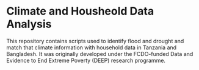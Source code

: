 # Climate and Housheold Data Analysis
This repository contains scripts used to identify flood and drought and match that climate information with household data in Tanzania and Bangladesh. It was originally developed under the FCDO-funded Data and Evidence to End Extreme Poverty (DEEP) research programme. 
